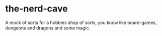 # the-nerd-cave
A mock of sorts for a hobbies shop of sorts, you know like board-games, dungeons and dragons and some magic. 
